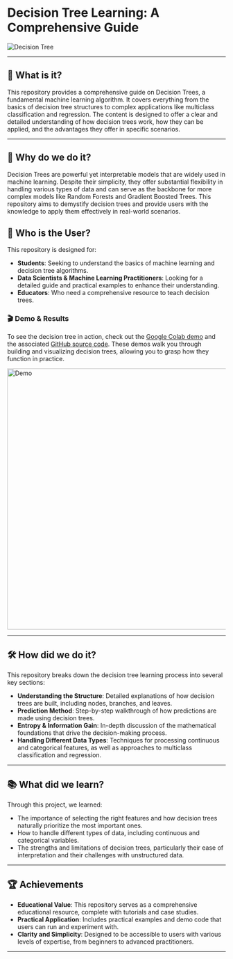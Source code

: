 # **Decision Tree Learning: A Comprehensive Guide**

![Decision Tree](https://img.shields.io/badge/Decision-Tree-green)

---
## 🌟 **What is it?**
This repository provides a comprehensive guide on Decision Trees, a fundamental machine learning algorithm. It covers everything from the basics of decision tree structures to complex applications like multiclass classification and regression. The content is designed to offer a clear and detailed understanding of how decision trees work, how they can be applied, and the advantages they offer in specific scenarios.

---
## 🎯 **Why do we do it?**
Decision Trees are powerful yet interpretable models that are widely used in machine learning. Despite their simplicity, they offer substantial flexibility in handling various types of data and can serve as the backbone for more complex models like Random Forests and Gradient Boosted Trees. This repository aims to demystify decision trees and provide users with the knowledge to apply them effectively in real-world scenarios.

## 👥 **Who is the User?**
This repository is designed for:
- **Students**: Seeking to understand the basics of machine learning and decision tree algorithms.
- **Data Scientists & Machine Learning Practitioners**: Looking for a detailed guide and practical examples to enhance their understanding.
- **Educators**: Who need a comprehensive resource to teach decision trees.

### 🎬 **Demo & Results**
To see the decision tree in action, check out the [Google Colab demo](https://colab.research.google.com/drive/1oFhCdeEUeVT21CSJTo5KT00ACeNxCnqL?usp=sharing) and the associated [GitHub source code](https://github.com/QuanHoangNgoc/All_Decision_Tree_Hoang_Ngoc_Quan_22521178). These demos walk you through building and visualizing decision trees, allowing you to grasp how they function in practice.

<img src="https://github.com/user-attachments/assets/1a61dbdf-aaa2-4bd5-8214-3d7cf76099f2" alt="Demo" width="600"/>

---
## 🛠️ **How did we do it?**
This repository breaks down the decision tree learning process into several key sections:
- **Understanding the Structure**: Detailed explanations of how decision trees are built, including nodes, branches, and leaves.
- **Prediction Method**: Step-by-step walkthrough of how predictions are made using decision trees.
- **Entropy & Information Gain**: In-depth discussion of the mathematical foundations that drive the decision-making process.
- **Handling Different Data Types**: Techniques for processing continuous and categorical features, as well as approaches to multiclass classification and regression.

---
## 📚 **What did we learn?**
Through this project, we learned:
- The importance of selecting the right features and how decision trees naturally prioritize the most important ones.
- How to handle different types of data, including continuous and categorical variables.
- The strengths and limitations of decision trees, particularly their ease of interpretation and their challenges with unstructured data.

---
## 🏆 **Achievements**
- **Educational Value**: This repository serves as a comprehensive educational resource, complete with tutorials and case studies.
- **Practical Application**: Includes practical examples and demo code that users can run and experiment with.
- **Clarity and Simplicity**: Designed to be accessible to users with various levels of expertise, from beginners to advanced practitioners.

---

